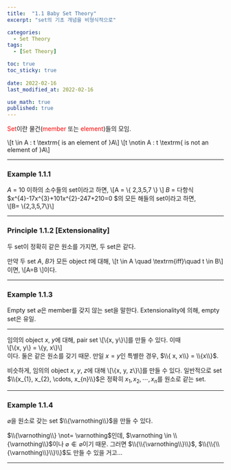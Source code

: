 ```yaml
---
title:  "1.1 Baby Set Theory"
excerpt: "set의 기초 개념을 비형식적으로"

categories:
  - Set Theory
tags:
  - [Set Theory]

toc: true
toc_sticky: true
 
date: 2022-02-16
last_modified_at: 2022-02-16

use_math: true
published: true
---
```


<span style="color:red">Set</span>이란 물건(<span style="color:red">member</span> 또는 <span style="color:red">element</span>)들의 모임.  
  
\\[t \in A : t \textrm{ is an element of }A\\]
\\[t \notin A : t \textrm{ is not an element of }A\\]


***
### Example 1.1.1
$A$ = 10 이하의 소수들의 set이라고 하면, \\[A = \\{ 2,3,5,7 \\} \\]
$B$ = 다항식 $x^{4}-17x^{3}+101x^{2}-247+210=0 $의 모든 해들의 set이라고 하면,  
\\[B= \\{2,3,5,7\\}\\]  

***
### Principle 1.1.2 [Extensionality]
두 set이 정확히 같은 원소를 가지면, 두 set은 같다.

만약 두 set $A$, $B$가 모든 object $t$에 대해, \\[t \in A \quad \textrm{iff}\quad t \in B\\]이면, \\[A=B \\]이다.

***
### Example 1.1.3
Empty set $\varnothing$은 member를 갖지 않는 set을 말한다. Extensionality에 의해, empty set은 유일.

***

임의의 object $x$, $y$에 대해, pair set \\[\\{x, y\\}\\]를 만들 수 있다. 이때  
\\[\\{x, y\\} = \\{y, x\\}\\]  
이다. 둘은 같은 원소를 갖기 때문.
만일 $x=y$인 특별한 경우, $\\{ x, x\\} = \\{x\\}$.

비슷하게, 임의의 object $x$, $y$, $z$에 대해 \\[\\{x, y, z\\}\\]를 만들 수 있다. 일반적으로 set $\\{x_{1}, x_{2}, \cdots, x_{n}\\}$은 정확히 $x_{1}, x_{2}, \cdots, x_{n}$를 원소로 같는 set.

***
### Example 1.1.4

$\varnothing$을 원소로 갖는 set $\\{\varnothing\\}$을 만들 수 있다.

$\\{\varnothing\\} \not= \varnothing$인데, $\varnothing \in \\{\varnothing\\}$이나 $\varnothing \notin \varnothing$이기 때문. 그러면 $\\{\\{\varnothing\\}\\}$, $\\{\\{\\{\varnothing\\}\\}\\}$도 만들 수 있을 거고...

***
